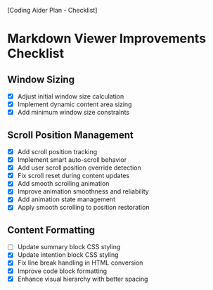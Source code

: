 [Coding Aider Plan - Checklist]

# Markdown Viewer Improvements Checklist

## Window Sizing
- [x] Adjust initial window size calculation
- [x] Implement dynamic content area sizing
- [x] Add minimum window size constraints

## Scroll Position Management
- [x] Add scroll position tracking
- [x] Implement smart auto-scroll behavior
- [x] Add user scroll position override detection
- [x] Fix scroll reset during content updates
- [x] Add smooth scrolling animation
- [x] Improve animation smoothness and reliability
- [x] Add animation state management
- [x] Apply smooth scrolling to position restoration

## Content Formatting
- [ ] Update summary block CSS styling
- [x] Update intention block CSS styling
- [x] Fix line break handling in HTML conversion
- [x] Improve code block formatting
- [x] Enhance visual hierarchy with better spacing